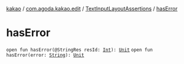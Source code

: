 [kakao](../../index.md) / [com.agoda.kakao.edit](../index.md) / [TextInputLayoutAssertions](index.md) / [hasError](./has-error.md)

# hasError

`open fun hasError(@StringRes resId: `[`Int`](https://kotlinlang.org/api/latest/jvm/stdlib/kotlin/-int/index.html)`): `[`Unit`](https://kotlinlang.org/api/latest/jvm/stdlib/kotlin/-unit/index.html)
`open fun hasError(error: `[`String`](https://kotlinlang.org/api/latest/jvm/stdlib/kotlin/-string/index.html)`): `[`Unit`](https://kotlinlang.org/api/latest/jvm/stdlib/kotlin/-unit/index.html)